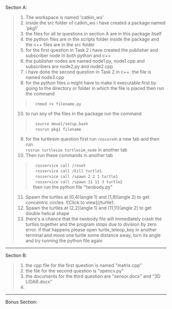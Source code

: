 Section A:
>1. The workspace is named 'catkin_ws'
>2. inside the src folder of catkin_ws i have created a package named 'pkg1'
>3. the files for all te questions in section A are in this package itself
>4. the python files are in the scripts folder inside the package and the c++ files are in the src folder
>5. for the first question in Task 2 i have created the publisher and subscriber node in both python and c++
>6. the publisher nodes are named node1.py, node1.cpp and subscribers are node2.py and node2.cpp
>7. i have done the second question in Task 2 in c++. the file is named node3.cpp 
>8. for the python files u might have to make it executable first by going to the directory or folder in which the file is placed then run the command 
>>&emsp;`chmod +x filename.py`
>10. to run any of the files in the package run the command
>>&emsp;`source devel/setup.bash`\
>>&emsp;`rosrun pkg1 filename`
>9. for the turtlesim question first run `roscore`in a new tab and then run  
>`rosrun turtlesim turtlesim_node` in another tab
>10. Then run these commands in another tab
>>&emsp;`rosservice call /reset`\
>>&emsp;`rosservice call /kill turtle1`\
>>&emsp;`rosservice call /spawn 2 2 1 turtle1`\
>>&emsp;`rosservice call /spawn 11 11 3 turtle2`\
>>&ensp;then run the python file "twobody.py"  
>11. Spawn the turtles at (0,4)(angle 1) and (1,9)(angle 2) to get concentric circles. ![Click to view](/turtle1.
>12. Spawn the turtles at (2,2)(angle 1) and (11,11)(angle 2) to get double helical shape 
>11. there's a chance that the twobody file will immediately crash the turtles together and the program stops due to division by zero error.
    if that happens please open turtle_teleop_key in another terminal and move one turtle some distance away, turn its angle and try running the python file again
    

-----
Section B:
>1. the cpp file for the first question is named "matrix.cpp"
>2. the file for the second question is "opencv.py" 
>3. the documents for the third question are "sensor.docx" and "3D LiDAR.docx"
>4.     
-----
Bonus Section:
